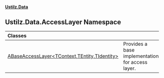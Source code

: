 #### [Ustilz.Data](index.md 'index')

## Ustilz.Data.AccessLayer Namespace

| Classes | |
| :--- | :--- |
| [ABaseAccessLayer&lt;TContext,TEntity,TIdentity&gt;](Ustilz.Data.AccessLayer.ABaseAccessLayer_TContext,TEntity,TIdentity_.md 'Ustilz.Data.AccessLayer.ABaseAccessLayer<TContext,TEntity,TIdentity>') | Provides a base implementation for access layer. |
